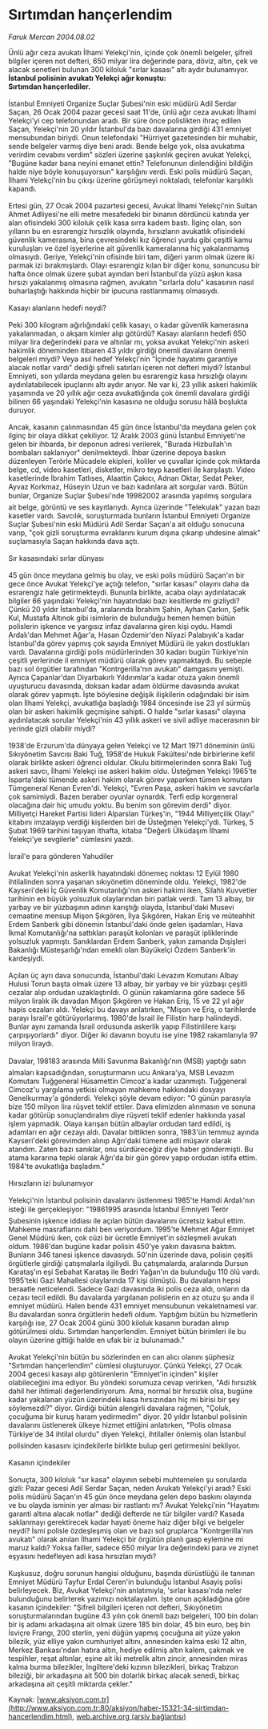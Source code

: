 # Sırtımdan hançerlendim

*Faruk Mercan 2004.08.02*

<font class="agenda2NewsSpot">
 Ünlü ağır ceza avukatı İlhami Yelekçi'nin, içinde çok önemli belgeler, şifreli bilgiler içeren not defteri, 650 milyar lira değerinde para, döviz, altın, çek ve alacak senetleri bulunan 300 kiloluk "sırlar kasası" altı aydır bulunamıyor.
</font>
<font class="newsDetail">
 <b>
  İstanbul polisinin avukatı Yelekçi ağır konuştu:
  <br/>
  Sırtımdan hançerlediler.
 </b>
 <br/>
 <br/>
 İstanbul Emniyeti Organize Suçlar Şubesi'nin eski müdürü Adil Serdar Saçan, 26 Ocak 2004 pazar gecesi saat 11'de, ünlü ağır ceza avukatı İlhami Yelekçi'yi cep telefonundan aradı. Bir süre önce polislikten ihraç edilen Saçan, Yelekçi'nin 20 yıldır İstanbul'da bazı davalarına girdiği 431 emniyet mensubundan biriydi. Onun telefondaki "Hürriyet gazetesinden bir muhabir, sende belgeler varmış diye beni aradı. Bende belge yok, olsa avukatıma verirdim cevabını verdim" sözleri üzerine şaşkınlık geçiren avukat Yelekçi, "Bugüne kadar bana neyini emanet ettin? Telefonunun dinlendiğini bildiğin halde niye böyle konuşuyorsun" karşılığını verdi. Eski polis müdürü Saçan, İlhami Yelekçi'nin bu çıkışı üzerine görüşmeyi noktaladı, telefonlar karşılıklı kapandı.
 <br/>
 <br/>
 Ertesi gün, 27 Ocak 2004 pazartesi gecesi, Avukat İlhami Yelekçi'nin Sultan Ahmet Adliyesi'ne elli metre mesafedeki bir binanın dördüncü katında yer alan ofisindeki 300 kiloluk çelik kasa sırra kadem bastı. İlginç olan, son yılların bu en esrarengiz hırsızlık olayında, hırsızların avukatlık ofisindeki güvenlik kamerasına, bina çevresindeki kız öğrenci yurdu gibi çeşitli kamu kuruluşları ve özel işyerlerine ait güvenlik kameralarına hiç yakalanmamış olmasıydı. Geriye, Yelekçi'nin ofisinde biri tam, diğeri yarım olmak üzere iki parmak izi bırakmışlardı. Olayı esrarengiz kılan bir diğer konu, sonuncusu bir hafta önce olmak üzere şubat ayından beri İstanbul'da yüzü aşkın kasa hırsızı yakalanmış olmasına rağmen, avukatın "sırlarla dolu" kasasının nasıl buharlaştığı hakkında hiçbir bir ipucuna rastlanmamış olmasıydı.
 <br/>
 <br/>
 Kasayı alanların hedefi neydi?
 <br/>
 <br/>
 Peki 300 kilogram ağırlığındaki çelik kasayı, o kadar güvenlik kamerasına yakalanmadan, o akşam kimler alıp götürdü? Kasayı alanların hedefi 650 milyar lira değerindeki para ve altınlar mı, yoksa avukat Yelekçi'nin askeri hakimlik döneminden itibaren 43 yıldır girdiği önemli davaların önemli belgeleri miydi? Veya asıl hedef Yelekçi'nin "İçinde hayatımı garantiye alacak notlar vardı" dediği şifreli satırları içeren not defteri miydi? İstanbul Emniyeti, son yıllarda meydana gelen bu esrarengiz kasa hırsızlığı olayını aydınlatabilecek ipuçlarını altı aydır arıyor. Ne var ki, 23 yıllık askeri hakimlik yaşamında ve 20 yıllık ağır ceza avukatlığında çok önemli davalara girdiği bilinen 66 yaşındaki Yelekçi'nin kasasına ne olduğu sorusu hâlâ boşlukta duruyor.
 <br/>
 <br/>
 Ancak, kasanın çalınmasından 45 gün önce İstanbul'da meydana gelen çok ilginç bir olaya dikkat çekiliyor. 12 Aralık  2003 günü İstanbul Emniyeti'ne gelen bir ihbarda, bir deponun adresi verilerek, "Burada Hizbullah'ın bombaları saklanıyor" denilmekteydi. İhbar üzerine depoya baskın düzenleyen Terörle Mücadele ekipleri, koliler ve çuvallar içinde çok miktarda belge, cd, video kasetleri, disketler, mikro teyp kasetleri ile karşılaştı. Video kasetlerinde İbrahim Tatlıses, Alaattin Çakıcı, Adnan Oktar, Sedat Peker, Ayvaz Korkmaz, Hüseyin Uzun ve bazı kadınlara ait sorgular vardı. Bütün bunlar, Organize Suçlar Şubesi'nde 19982002 arasında yapılmış sorgulara ait belge, görüntü ve ses kayıtlarıydı. Ayrıca üzerinde "Telekulak" yazan bazı kasetler vardı. Savcılık, soruşturmada bunların İstanbul Emniyeti Organize Suçlar Şubesi'nin eski Müdürü Adil Serdar Saçan'a ait olduğu sonucuna varıp, "çok gizli soruşturma evraklarını kurum dışına çıkarıp uhdesine almak" suçlamasıyla Saçan hakkında dava açtı.
 <br/>
 <br/>
 Sır kasasındaki sırlar dünyası
 <br/>
 <br/>
 45 gün önce meydana gelmiş bu olay, ve eski polis müdürü Saçan'ın bir gece önce Avukat Yelekçi'ye açtığı telefon, "sırlar kasası" olayını daha da esrarengiz hale getirmekteydi. Bununla birlikte, acaba olayı aydınlatacak bilgiler 66 yaşındaki Yelekçi'nin hayatındaki bazı kesitlerde mi gizliydi? Çünkü 20 yıldır İstanbul'da, aralarında İbrahim Şahin, Ayhan Çarkın, Şefik Kul, Mustafa Altınok gibi isimlerin de bulunduğu hemen hemen bütün polislerin işkence ve yargısız infaz davalarına giren kişi oydu. Hamdi Ardalı'dan Mehmet Ağar'a, Hasan Özdemir'den Niyazi Palabıyık'a kadar İstanbul'da görev yapmış çok sayıda Emniyet Müdürü ile yakın dostlukları vardı. Davalarına girdiği polis müdürlerinden 30 kadarı bugün Türkiye'nin çeşitli yerlerinde il emniyet müdürü olarak görev yapmaktaydı. Bu sebeple bazı sol örgütler tarafından "Kontrgerilla'nın avukatı" damgasını yemişti. Ayrıca Çapanlar'dan Diyarbakırlı Yıldırımlar'a kadar otuza yakın önemli uyuşturucu davasında, doksan kadar adam öldürme davasında avukat olarak görev yapmıştı. İşte böylesine değişik ilişkilerin odağındaki bir isim olan İlhami Yelekçi, avukatlığa başladığı 1984 öncesinde ise 23 yıl sürmüş olan bir askeri hakimlik geçmişine sahipti. O halde "sırlar kasası" olayına aydınlatacak sorular Yelekçi'nin 43 yıllık askeri ve sivil adliye macerasının bir yerinde gizli olabilir miydi?
 <br/>
 <br/>
 1938'de Erzurum'da dünyaya gelen Yelekçi ve 12 Mart 1971 döneminin ünlü Sıkıyönetim Savcısı Baki Tuğ, 1958'de Hukuk Fakültesi'nde birbirlerine kefil olarak birlikte askeri öğrenci oldular. Okulu bitirmelerinden sonra Baki Tuğ askeri savcı, İlhami Yelekçi ise askeri hakim oldu. Üsteğmen Yelekçi 1965'te Isparta'daki tümende askeri hakim olarak görev yaparken tümen komutanı Tümgeneral Kenan Evren'di. Yelekçi, "Evren Paşa, askeri hakim ve savcılarla çok samimiydi. Bazen beraber oyunlar oynardık. Terfi edip korgeneral olacağına dair hiç umudu yoktu. Bu benim son görevim derdi" diyor. Milliyetçi Hareket Partisi lideri Alparslan Türkeş'in, "1944 Milliyetçilik Olayı" kitabını imzalayıp verdiği kişilerden biri de Üsteğmen Yelekçi'ydi. Türkeş, 5 Şubat 1969 tarihini taşıyan ithafta, kitaba "Değerli Ülküdaşım İlhami Yelekçi'ye sevgilerle" cümlesini yazdı.
 <br/>
 <br/>
 İsrail'e para gönderen Yahudiler
 <br/>
 <br/>
 Avukat Yelekçi'nin askerlik hayatındaki dönemeç noktası 12 Eylül 1980 ihtilalinden sonra yaşanan sıkıyönetim döneminde oldu. Yelekçi, 1982'de Kayseri'deki İç Güvenlik Komutanlığı'nın askeri hakimi iken, Silahlı Kuvvetler tarihinin en büyük yolsuzluk olaylarından biri patlak verdi. Tam 13 albay, bir yarbay ve bir yüzbaşının adının karıştığı olayda, İstanbul'daki Musevi cemaatine mensup Mişon Şıkgören, İlya Şıkgören, Hakan Eriş ve müteahhit Erdem Sanberk gibi dönemin İstanbul'daki önde gelen işadamları, Hava İkmal Komutanlığı'na sattıkları paraşüt kolonları ve paraşüt ipliklerinde yolsuzluk yapmıştı. Sanıklardan Erdem Sanberk, yakın zamanda Dışişleri Bakanlığı Müsteşarlığı'ndan emekli olan Büyükelçi Özdem Sanberk'in kardeşiydi.
 <br/>
 <br/>
 Açılan üç ayrı dava sonucunda, İstanbul'daki Levazım Komutanı Albay Hulusi Torun başta olmak üzere 13 albay, bir yarbay ve bir yüzbaşı çeşitli cezalar alıp ordudan uzaklaştırıldı. O günün rakamlarına göre sadece 56 milyon liralık ilk davadan Mişon Şıkgören ve Hakan Eriş, 15 ve 22 yıl ağır hapis cezaları aldı. Yelekçi bu davayı anlatırken, "Mişon ve Eriş, o tarihlerde parayı İsrail'e götürüyorlarmış. 1980'de İsrail ile Filistin harp halindeydi. Bunlar aynı zamanda İsrail ordusunda askerlik yapıp Filistinlilere karşı çarpışıyorlardı" diyor. Diğer iki davanın boyutu ise yine 1982 rakamlarıyla 97 milyon liraydı.
 <br/>
 <br/>
 Davalar, 198183 arasında Milli Savunma Bakanlığı'nın (MSB) yaptığı satın almaları kapsadığından, soruşturmanın ucu Ankara'ya, MSB Levazım Komutanı Tuğgeneral Hüsamettin Cimcoz'a kadar uzanmıştı. Tuğgeneral Cimcoz'u yargılama yetkisi olmayan mahkeme hakkındaki dosyayı Genelkurmay'a gönderdi. Yelekçi şöyle devam ediyor: "O günün parasıyla bize 150 milyon lira rüşvet teklif ettiler. Dava elimizden alınmasın ve sonuna kadar götürüp sonuçlandıralım diye rüşveti teklif edenler hakkında yasal işlem yapmadık. Olaya karışan bütün albaylar ordudan tard edildi, iş adamları en ağır cezayı aldı. Davalar bittikten sonra, 1983'ün temmuz ayında Kayseri'deki görevimden alınıp Ağrı'daki tümene adli müşavir olarak atandım. Zaten bazı sanıklar, onu sürdüreceğiz diye haber göndermişti. Bu atama kararına tepki olarak Ağrı'da bir gün görev yapıp ordudan istifa ettim. 1984'te avukatlığa başladım."
 <br/>
 <br/>
 Hırsızların izi bulunamıyor
 <br/>
 <br/>
 Yelekçi'nin İstanbul polisinin davalarını üstlenmesi 1985'te Hamdi Ardalı'nın isteği ile gerçekleşiyor: "19861995 arasında İstanbul Emniyeti Terör Şubesinin işkence iddiası ile açılan bütün davalarını ücretsiz kabul ettim. Mahkeme masraflarını dahi ben veriyordum. 1995'te Mehmet Ağar Emniyet Genel Müdürü iken, çok cüzi bir ücretle Emniyet'in sözleşmeli avukatı oldum. 1986'dan bugüne kadar polisin 450'ye yakın davasına baktım. Bunların 346 tanesi işkence davasıydı. 50'nin üzerinde dava, polisin çeşitli örgütlerle girdiği çatışmalarla ilgiliydi. Bu çatışmalarda, aralarında Dursun Karataş'ın eşi Sebahat Karataş  ile Bedri Yağan'ın da bulunduğu 110 ölü vardı. 1995'teki Gazi Mahallesi olaylarında 17 kişi ölmüştü. Bu davaların hepsi beraatle neticelendi. Sadece Gazi davasında iki polis ceza aldı, onların da cezası tecil edildi. Bu davalarda yargılanan polislerin en az otuzu şu anda il emniyet müdürü. Halen bende 431 emniyet mensubunun vekaletnamesi var. Bu davalardan sonra örgütlerin hedefi oldum. Yaptığım bütün bu hizmetlerin karşılığı ise, 27 Ocak 2004 günü 300 kiloluk kasanın buradan alınıp götürülmesi oldu. Sırtımdan hançerlendim. Emniyet bütün birimleri ile bu olayın üzerine gittiği halde en ufak bir iz bulunamadı."
 <br/>
 <br/>
 Avukat Yelekçi'nin bütün bu sözlerinden en can alıcı olanını şüphesiz "Sırtımdan hançerlendim" cümlesi oluşturuyor. Çünkü Yelekçi, 27 Ocak 2004 gecesi kasayı alıp götürenlerin "Emniyet'in içinden" kişiler olabileceğini ima ediyor. Bu yöndeki sorumuza cevap verirken, "Adi hırsızlık dahil her ihtimali değerlendiriyorum. Ama, normal bir hırsızlık olsa, bugüne kadar yakalanan yüzün üzerindeki kasa hırsızından hiç mi birisi bir şey söylemezdi?" diyor. Girdiği bütün alengirli davalara rağmen, "Çoluk, çocuğuma bir kuruş haram yedirmedim" diyor. 20 yıldır İstanbul polisinin davalarını üstlenerek ülkeye hizmet ettiğini anlatırken, "Polis olmasa Türkiye'de 34 ihtilal olurdu" diyen Yelekçi, ihtilaller önlemiş olan İstanbul polisinden kasasını içindekilerle birlikte bulup geri getirmesini bekliyor.
 <br/>
 <br/>
 Kasanın içindekiler
 <br/>
 <br/>
 Sonuçta, 300 kiloluk "sır kasa" olayının sebebi muhtemelen şu sorularda gizli: Pazar gecesi Adil Serdar Saçan, neden Avukatı Yelekçi'yi aradı? Eski polis müdürü Saçan'ın 45 gün önce meydana gelen depo baskını olayında ve bu olayda isminin yer alması bir rastlantı mı? Avukat Yelekçi'nin "Hayatımı garanti altına alacak notlar" dediği defterde ne tür bilgiler vardı? Kasada saklanmayı gerektirecek kadar hayati öneme haiz diğer bilgi ve belgeler neydi? İsmi polisle özdeşleşmiş olan ve bazı sol gruplarca "Kontrgerilla'nın avukatı" olarak anılan İlhami Yelekçi bir örgütün planlı gasp eylemine mi maruz kaldı? Yoksa failler, sadece 650 milyar lira değerindeki para ve ziynet eşyasını hedefleyen adi kasa hırsızları mıydı?
 <br/>
 <br/>
 Kuşkusuz, doğru sorunun hangisi olduğunu, başında dürüstlüğü ile tanınan Emniyet Müdürü Tayfur Erdal Ceren'in bulunduğu İstanbul Asayiş polisi belirleyecek. Biz, Avukat Yelekçi'nin anlatımıyla, 'sırlar kasası'nda neler bulunduğunu belirterek yazımızı noktalayalım. İşte onun açıkladığına göre kasanın içindekiler: "Şifreli bilgileri içeren not defteri, Sıkıyönetim soruşturmalarından bugüne 43 yılın çok önemli bazı belgeleri, 100 bin doları bir iş adamı arkadaşına ait olmak üzere 185 bin dolar, 45 bin euro, beş bin İsviçre Frangı, 200 sterlin, yeni düğün yapmış çocuğuna ait yüze yakın bilezik, yüz elliye yakın cumhuriyet altını, annesinden kalma eski 12 altın, Merkez Bankası'ndan hatıra altın, hediye edilmiş altın kalem, çakmak ve tespihler, reşat altınlar, eşine ait iki metrelik altın zincir, annesinden miras kalma burma bilezikler, İngiltere'deki kızının bilezikleri, birkaç Trabzon bileziği, bir arkadaşına ait 500 bin dolarlık birkaç alacak senedi, birkaç arkadaşına ait çeşitli miktarda çekler."
 <br/>
</font>

Kaynak: [www.aksiyon.com.tr](http://www.aksiyon.com.tr:80/aksiyon/haber-15321-34-sirtimdan-hancerlendim.html), [web.archive.org (arşiv bağlantısı)](http://web.archive.org/web/20101121125146/http://www.aksiyon.com.tr:80/aksiyon/haber-15321-34-sirtimdan-hancerlendim.html)
